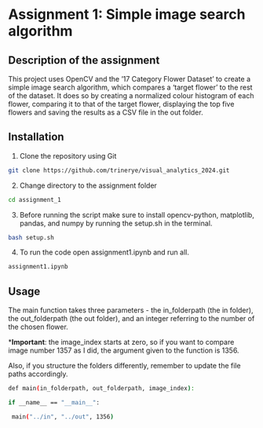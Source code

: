 # Assignment 1: Simple image search algorithm

## Description of the assignment
This project uses OpenCV and the ’17 Category Flower Dataset’ to create a simple image search algorithm, which compares a ‘target flower’ to the rest of the dataset. It does so by creating a normalized colour histogram of each flower, comparing it to that of the target flower, displaying the top five flowers and saving the results as a CSV file in the out folder. 


## Installation

 1. Clone the repository using Git 
```sh
git clone https://github.com/trinerye/visual_analytics_2024.git
```

2. Change directory to the assignment folder 
```sh
cd assignment_1
```

3. Before running the script make sure to install opencv-python, matplotlib, pandas, and numpy by running the setup.sh in the terminal.
```sh
bash setup.sh
```
4. To run the code open assignment1.ipynb and run all.
```sh
assignment1.ipynb
```

## Usage
The main function takes three parameters - the in_folderpath (the in folder),  the out_folderpath (the out folder), and an integer referring to the number of the chosen flower. 

***Important**: the image_index starts at zero, so if you want to compare image number 1357 as I did, the argument given to the function is 1356.

Also, if you structure the folders differently, remember to update the file paths accordingly.

```sh
def main(in_folderpath, out_folderpath, image_index):

if __name__ == "__main__":

 main("../in", "../out", 1356)
```
